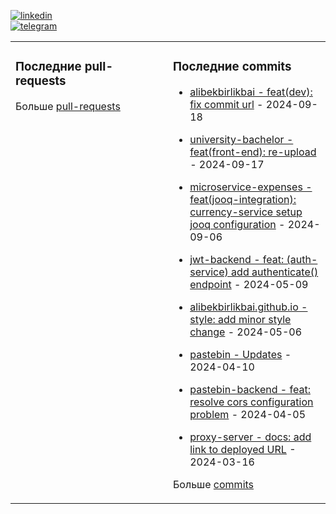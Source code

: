 [![linkedin](https://img.shields.io/badge/-Alibek_Birlikbai-161616?style=flat-square&labelColor=161616&logo=LinkedIn&logoColor=white&color=161616)](https://www.linkedin.com/in/alibek-birlikbai/)  
[![telegram](https://img.shields.io/badge/-@alibekbirlikbai-161616?style=flat-square&labelColor=161616&logo=Telegram&logoColor=white&color=161616)](https://t.me/alibekbirlikbai)


<table><tr>
<td valign="top" width="50%">

### Последние pull-requests
<!-- recent_pull_requests starts -->

<!-- recent_pull_requests ends -->
Больше [pull-requests](https://github.com/alibekbirlikbai/alibekbirlikbai/blob/main/md/pull_requests.md)

</td>


<td valign="top" width="50%">

### Последние commits
<!-- recent_commits starts -->
- [alibekbirlikbai - feat(dev): fix commit url](https://github.com/None/alibekbirlikbai/commit/c2bb819d25dd5fbc125dec2bb7546efbcac747a9) - 2024-09-18

- [university-bachelor - feat(front-end): re-upload](https://github.com/None/university-bachelor/commit/d6bddf0ce625bbc2882a7c122630615912c7fb81) - 2024-09-17

- [microservice-expenses - feat(jooq-integration): currency-service setup jooq configuration](https://github.com/None/microservice-expenses/commit/1bd69d192c3fa97a024ae322d9c3b1a413bd2d33) - 2024-09-06

- [jwt-backend - feat: (auth-service) add authenticate() endpoint](https://github.com/None/jwt-backend/commit/77d7064f9091f6e135295ed44f203647ffcfdb84) - 2024-05-09

- [alibekbirlikbai.github.io - style: add minor style change](https://github.com/None/alibekbirlikbai.github.io/commit/b2fe42d2c721fbe6485dcb80d5f31c64091a34ea) - 2024-05-06

- [pastebin - Updates](https://github.com/None/pastebin/commit/cc8addde9c7b162a693fcde84b5ce5b717a96e54) - 2024-04-10

- [pastebin-backend - feat: resolve cors configuration problem](https://github.com/None/pastebin-backend/commit/d3d1f3f2af371254075460dbf1be751d046866ab) - 2024-04-05

- [proxy-server - docs: add link to deployed URL](https://github.com/None/proxy-server/commit/150c67582b00233b8e7eb7b18a55e0e4f0f7efdc) - 2024-03-16
<!-- recent_commits ends -->
Больше [commits](https://github.com/alibekbirlikbai/alibekbirlikbai/blob/main/md/commits.md)

</td>

</tr></table>
